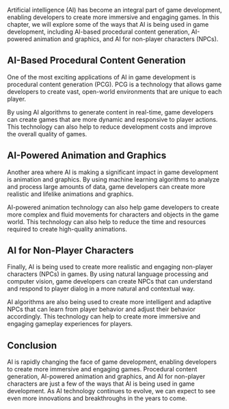 
Artificial intelligence (AI) has become an integral part of game development, enabling developers to create more immersive and engaging games. In this chapter, we will explore some of the ways that AI is being used in game development, including AI-based procedural content generation, AI-powered animation and graphics, and AI for non-player characters (NPCs).

AI-Based Procedural Content Generation
--------------------------------------

One of the most exciting applications of AI in game development is procedural content generation (PCG). PCG is a technology that allows game developers to create vast, open-world environments that are unique to each player.

By using AI algorithms to generate content in real-time, game developers can create games that are more dynamic and responsive to player actions. This technology can also help to reduce development costs and improve the overall quality of games.

AI-Powered Animation and Graphics
---------------------------------

Another area where AI is making a significant impact in game development is animation and graphics. By using machine learning algorithms to analyze and process large amounts of data, game developers can create more realistic and lifelike animations and graphics.

AI-powered animation technology can also help game developers to create more complex and fluid movements for characters and objects in the game world. This technology can also help to reduce the time and resources required to create high-quality animations.

AI for Non-Player Characters
----------------------------

Finally, AI is being used to create more realistic and engaging non-player characters (NPCs) in games. By using natural language processing and computer vision, game developers can create NPCs that can understand and respond to player dialog in a more natural and contextual way.

AI algorithms are also being used to create more intelligent and adaptive NPCs that can learn from player behavior and adjust their behavior accordingly. This technology can help to create more immersive and engaging gameplay experiences for players.

Conclusion
----------

AI is rapidly changing the face of game development, enabling developers to create more immersive and engaging games. Procedural content generation, AI-powered animation and graphics, and AI for non-player characters are just a few of the ways that AI is being used in game development. As AI technology continues to evolve, we can expect to see even more innovations and breakthroughs in the years to come.
